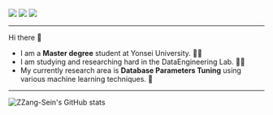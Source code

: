 <br/>
<a href="https://mail.google.com/mail/?view=cm&amp;fs=1&amp;to=seinkwon97@yonsei.ac.kr" target="_blank" target="_blank"><img src="https://img.shields.io/badge/Gmail-F06B66?style=flat&logo=Gmail&logoColor=white"/></a>
<a href="https://scholar.google.co.kr/citations?hl=ko&user=tWk4wMoAAAAJ" target="_blank" target="_blank"><img src="https://img.shields.io/badge/Google Scholar-4285F4?style=flat&logo=Google Scholar&logoColor=white"/></a>
<a href="https://ssensnote.tistory.com/" target="_blank" target="_blank"><img src="https://img.shields.io/badge/tistory-5AB552?style=flat&logo=Blog&logoColor=white"/></a>


-------------------------------------------------------------------------------------------------------
Hi there 👋 <br/>
* I am a **Master degree** student at Yonsei University. 👩‍🎓<br/>
* I am studying and researching hard in the DataEngineering Lab. 🐤🤪
* My currently research area is **Database Parameters Tuning** using various machine learning techniques. 🚀<br/>
-------------------------------------------------------------------------------------------------------
![ZZang-Sein's GitHub stats](https://github-readme-stats.vercel.app/api?username=Kwon-sein&theme=material-palenight_icons=true)
<!--
**Kwon-sein/Kwon-sein** is a ✨ _special_ ✨ repository because its `README.md` (this file) appears on your GitHub profile.

Here are some ideas to get you started:

- 🔭 I’m currently working on ...
- 🌱 I’m currently learning ...
- 👯 I’m looking to collaborate on ...
- 🤔 I’m looking for help with ...
- 💬 Ask me about ...
- 📫 How to reach me: ...
- 😄 Pronouns: ...
- ⚡ Fun fact: ...
-->
